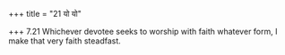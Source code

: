 +++
title = "21 यो यो"

+++
7.21 Whichever devotee seeks to worship with faith whatever form, I make
that very faith steadfast.
